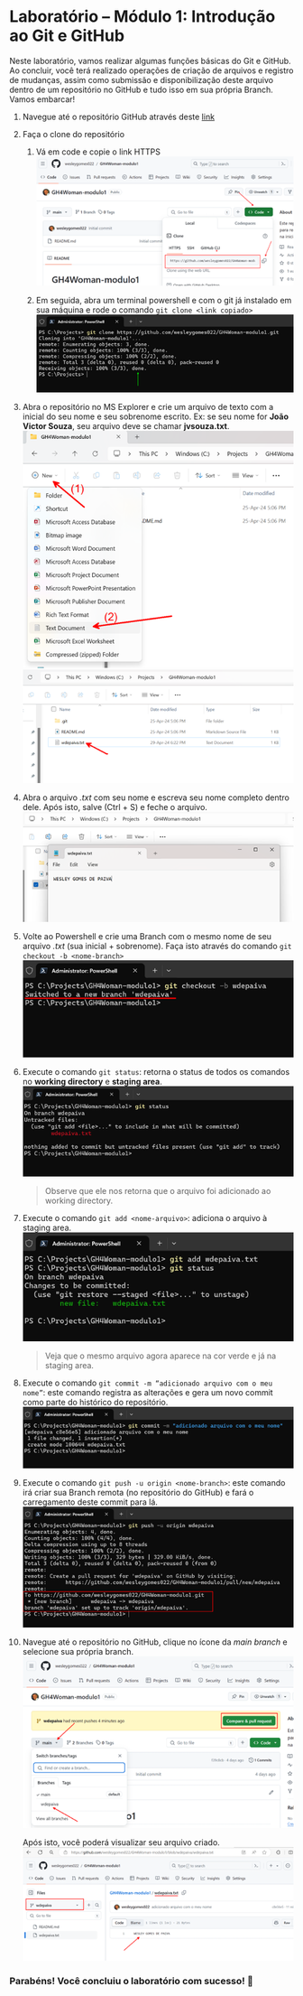 # Laboratório – Módulo 1: Introdução ao Git e GitHub

Neste laboratório, vamos realizar algumas funções básicas do Git e GitHub. Ao concluir, você terá realizado operações de criação de arquivos e registro de mudanças, assim como submissão e disponibilização deste arquivo dentro de um repositório no GitHub e tudo isso em sua própria Branch. Vamos embarcar!

1. Navegue até o repositório GitHub através deste [link](https://github.com/wesleygomes022/GH4Woman-modulo1)
2. Faça o clone do repositório
    1. Vá em code e copie o link HTTPS ![tela inicial GitHub](Images/gh.png)
    
    1. Em seguida, abra um terminal powershell e com o git já instalado em sua máquina e rode o comando `git clone <link copiado>` ![tela Powershell](Images/ps.png)
    
1. Abra o repositório no MS Explorer e crie um arquivo de texto com a inicial do seu nome e seu sobrenome escrito. Ex: se seu nome for **João Victor Souza**, seu arquivo deve se chamar **jvsouza.txt**. ![tela MS Explorer](Images/explorer_I.png) ![segunda tela MS Explorer](Images/explorer_2.png)

1. Abra o arquivo *.txt* com seu nome e escreva seu nome completo dentro dele. Após isto, salve (Ctrl + S) e feche o arquivo. ![tela Notepad](Images/notepad.png)

1. Volte ao Powershell e crie uma Branch com o mesmo nome de seu arquivo *.txt* (sua inicial + sobrenome). Faça isto através do comando `git checkout -b <nome-branch>` ![tela Powershell](Images/ps_II.png)

1. Execute o comando `git status`: retorna o status de todos os comandos no **working directory** e **staging area**.
    ![tela Powershell](Images/ps_III.png) 
    > Observe que ele nos retorna que o arquivo foi adicionado ao working directory.

1. Execute o comando `git add <nome-arquivo>`: adiciona o arquivo à staging area. ![tela Powershell](Images/ps_IV.png)
    > Veja que o mesmo arquivo agora aparece na cor verde e já na staging area.

1. Execute o comando `git commit -m “adicionado arquivo com o meu nome”`: este comando registra as alterações e gera um novo commit como parte do histórico do repositório. ![tela Powershell](Images/ps_V.png)

1. Execute o comando `git push -u origin <nome-branch>`: este comando irá criar sua Branch remota (no repositório do GitHub) e fará o carregamento deste commit para lá. ![tela Powershell](Images/ps_VI.png)

1. Navegue até o repositório no GitHub, clique no ícone da *main branch* e selecione sua própria branch. ![tela GitHub](Images/gh_II.png)

    Após isto, você poderá visualizar seu arquivo criado. ![tela GitHub](Images/gh_III.png)

### Parabéns! Você concluiu o laboratório com sucesso! 🎉
